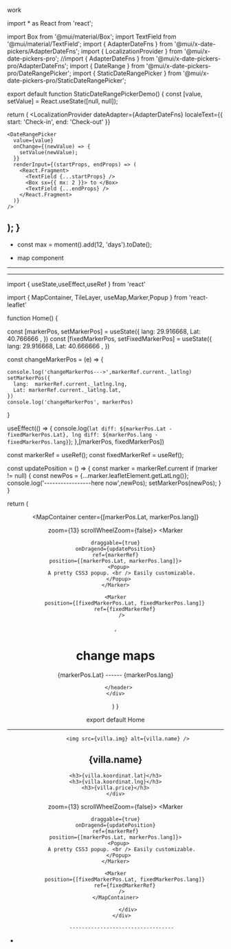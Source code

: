work

import \* as React from 'react';

import Box from '@mui/material/Box';
import TextField from '@mui/material/TextField';
import { AdapterDateFns } from '@mui/x-date-pickers/AdapterDateFns';
import { LocalizationProvider } from '@mui/x-date-pickers-pro';
//import { AdapterDateFns } from '@mui/x-date-pickers-pro/AdapterDateFns';
import { DateRange } from '@mui/x-date-pickers-pro/DateRangePicker';
import { StaticDateRangePicker } from '@mui/x-date-pickers-pro/StaticDateRangePicker';

export default function StaticDateRangePickerDemo() {
const [value, setValue] = React.useState([null, null]);

return (
<LocalizationProvider
dateAdapter={AdapterDateFns}
localeText={{ start: 'Check-in', end: 'Check-out' }}

>

    <DateRangePicker
      value={value}
      onChange={(newValue) => {
        setValue(newValue);
      }}
      renderInput={(startProps, endProps) => (
        <React.Fragment>
          <TextField {...startProps} />
          <Box sx={{ mx: 2 }}> to </Box>
          <TextField {...endProps} />
        </React.Fragment>
      )}
    />

  </LocalizationProvider>
  
  );
}
-----------------------------------------------------------------------

- const max = moment().add(12, 'days').toDate();



- map component
----------------
----------------

import { useState,useEffect,useRef } from 'react'

import { MapContainer, TileLayer, useMap,Marker,Popup } from 'react-leaflet'

function Home() {

const [markerPos, setMarkerPos] = useState({
lang: 29.916668,
Lat: 40.766666 ,
})
const [fixedMarkerPos, setFixedMarkerPos] = useState({
lang: 29.916668,
Lat: 40.666666 ,
})

const changeMarkerPos = (e) => {

    console.log('changeMarkerPos--->',markerRef.current._latlng)
    setMarkerPos({
      lang:  markerRef.current._latlng.lng,
      Lat: markerRef.current._latlng.lat,
    })
    console.log('changeMarkerPos', markerPos)

}

useEffect(() => {
console.log(`lat diff: ${markerPos.Lat - fixedMarkerPos.Lat}, lng diff: ${markerPos.lang - fixedMarkerPos.lang}`);
},[markerPos, fixedMarkerPos])

const markerRef = useRef();
const fixedMarkerRef = useRef();

const updatePosition = () => {
const marker = markerRef.current
if (marker != null) {
const newPos = {...marker.leafletElement.getLatLng()};
console.log('-----------------here now',newPos);
setMarkerPos(newPos);
}
}

return (
<div className="App">
<header className="App-header">

<MapContainer
center={[markerPos.Lat, markerPos.lang]}

zoom={13} scrollWheelZoom={false}>
<TileLayer
      attribution='&copy; <a href="https://www.openstreetmap.org/copyright">OpenStreetMap</a> contributors'
      url="https://{s}.tile.openstreetmap.org/{z}/{x}/{y}.png"
    />
<Marker

    draggable={true}
    onDragend={updatePosition}
    ref={markerRef}
    position={[markerPos.Lat, markerPos.lang]}>
      <Popup>
        A pretty CSS3 popup. <br /> Easily customizable.
      </Popup>
    </Marker>

    <Marker
          position={[fixedMarkerPos.Lat, fixedMarkerPos.lang]}
          ref={fixedMarkerRef}
        />

</MapContainer>,

<div>
  <h1
  onClick={changeMarkerPos}
  >change maps</h1>
  <p>  {markerPos.Lat}  ------  {markerPos.lang}</p>
</div>

      </header>
    </div>

)
}

export default Home

----------------------------------------


 <div>
            <div>


            <img src={villa.img} alt={villa.name} />


<div className="villa-info">
    <h2>{villa.name}</h2>

    <h3>{villa.koordinat.lat}</h3>
    <h3>{villa.koordinat.lng}</h3>
    <h3>{villa.price}</h3>
    </div>


<div>
<MapContainer
center={[markerPos.Lat, markerPos.lang]}

zoom={13} scrollWheelZoom={false}>
<TileLayer
      attribution='&copy; <a href="https://www.openstreetmap.org/copyright">OpenStreetMap</a> contributors'
      url="https://{s}.tile.openstreetmap.org/{z}/{x}/{y}.png"
    />
<Marker

    draggable={true}
    onDragend={updatePosition}
    ref={markerRef}
    position={[markerPos.Lat, markerPos.lang]}>
      <Popup>
        A pretty CSS3 popup. <br /> Easily customizable.
      </Popup>
    </Marker>

    <Marker
          position={[fixedMarkerPos.Lat, fixedMarkerPos.lang]}
          ref={fixedMarkerRef}
        />
    </MapContainer>
</div>


            </div>
        </div>

        ----------------------------------

* 
